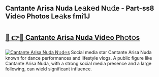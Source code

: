 ## Cantante Arisa Nuda Le𝚊k𝚎d N𝚞𝚍e - Part-ss8 Vid𝚎o Photos Le𝚊ks fmi1J

# <h2><a href="http://fbftwc.evod.top/?m=Cantante+Arisa+Nuda">🔗 👉🔴 Cantante Arisa Nuda Vid𝚎o Ph𝚘t𝚘s</a></h2>

[![Cantante Arisa Nuda N𝚞d𝚎s](https://i.imgur.com/8V9OHl7.gif)](http://fbftwc.evod.top/?m=Cantante+Arisa+Nuda)
Social media star Cantante Arisa Nuda known for dance performances and lifestyle vlogs. A public figure like Cantante Arisa Nuda, with a strong social media presence and a large following, can wield significant influence. 
